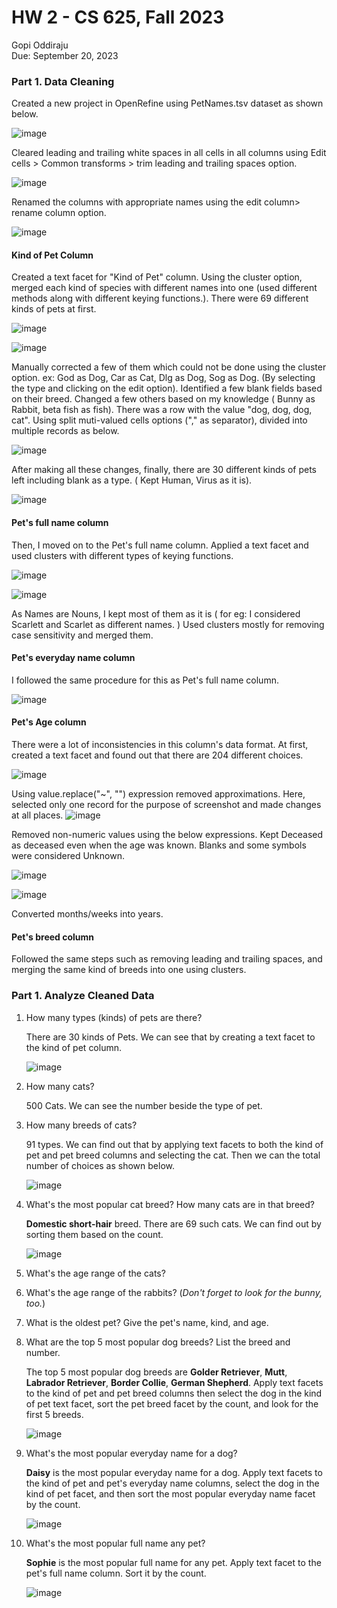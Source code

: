 # HW 2 - CS 625, Fall 2023

Gopi Oddiraju  
Due: September 20, 2023



### Part 1. Data Cleaning

Created a new project in OpenRefine using PetNames.tsv dataset as shown below.

![image](https://github.com/odu-cs625-datavis/fall23-mcw-GopiOddiraju/assets/112833939/6a65e0b4-4c0a-4626-86b6-849058c92cf4)




Cleared leading and trailing white spaces in all cells in all columns using Edit cells > Common transforms > trim leading and trailing spaces option.

![image](https://github.com/odu-cs625-datavis/fall23-mcw-GopiOddiraju/assets/112833939/e975a0bb-6c2d-4b54-917d-bdbe91d1cf48)


Renamed the columns with appropriate names using the edit column> rename column option.

![image](https://github.com/odu-cs625-datavis/fall23-mcw-GopiOddiraju/assets/112833939/0ffff94b-6320-4175-beeb-cfba36810844)



#### Kind of Pet Column
Created a text facet for "Kind of Pet" column. Using the cluster option, merged each kind of species with different names into one (used different methods along with different keying functions.). There were 69 different kinds of pets at first. 

![image](https://github.com/odu-cs625-datavis/fall23-mcw-GopiOddiraju/assets/112833939/f9acf8f7-6740-473c-8712-c1586666f75f)

![image](https://github.com/odu-cs625-datavis/fall23-mcw-GopiOddiraju/assets/112833939/364bc521-fa5a-4840-bba4-eeb3afd619cf)


Manually corrected a few of them which could not be done using the cluster option. ex: God as Dog, Car as Cat, Dlg as Dog, Sog as Dog. (By selecting the type and clicking on the edit option). Identified a few blank fields based on their breed. Changed a few others based on my knowledge ( Bunny as Rabbit, beta fish as fish). There was a row with the value "dog, dog, dog, cat". Using split muti-valued cells options ("," as separator), divided into multiple records as below.

![image](https://github.com/odu-cs625-datavis/fall23-mcw-GopiOddiraju/assets/112833939/61b3321a-212e-477a-8f7f-f96867f7ffa0)


After making all these changes, finally, there are 30 different kinds of pets left including blank as a type. ( Kept Human, Virus as it is). 

![image](https://github.com/odu-cs625-datavis/fall23-mcw-GopiOddiraju/assets/112833939/c377a56a-b04a-489d-8180-6fbf6fc93640)


#### Pet's full name column
Then, I moved on to the Pet's full name column. Applied a text facet and used clusters with different types of keying functions. 

![image](https://github.com/odu-cs625-datavis/fall23-mcw-GopiOddiraju/assets/112833939/9344066a-d98d-487c-b6b2-4906979d43dd)

![image](https://github.com/odu-cs625-datavis/fall23-mcw-GopiOddiraju/assets/112833939/cb1692b1-41b6-4cb7-b0f3-ce0be9234431)

As Names are Nouns, I kept most of them as it is ( for eg: I considered Scarlett and Scarlet as different names. ) Used clusters mostly for removing case sensitivity and merged them.


#### Pet's everyday name column

I followed the same procedure for this as Pet's full name column.

![image](https://github.com/odu-cs625-datavis/fall23-mcw-GopiOddiraju/assets/112833939/e76d77dc-27cc-42d1-b137-2608833c8deb)



#### Pet's Age column

There were a lot of inconsistencies in this column's data format. At first, created a text facet and found out that there are 204 different choices.

![image](https://github.com/odu-cs625-datavis/fall23-mcw-GopiOddiraju/assets/112833939/4ea1d494-8154-4fe0-8e41-e2c99afb3573)

Using value.replace("~", "") expression removed approximations. Here, selected only one record for the purpose of screenshot and made changes at all places.
![image](https://github.com/odu-cs625-datavis/fall23-mcw-GopiOddiraju/assets/112833939/fd2957d0-1ce4-4d28-b4f2-d89c7e01e6f1)


Removed non-numeric values using the below expressions. Kept Deceased as deceased even when the age was known. Blanks and some symbols were considered Unknown.

![image](https://github.com/odu-cs625-datavis/fall23-mcw-GopiOddiraju/assets/112833939/5e4b8e34-c59a-453d-a5ce-aeb358181a70)

![image](https://github.com/odu-cs625-datavis/fall23-mcw-GopiOddiraju/assets/112833939/e3c78e61-baed-42b8-a588-74bfd0b74a67)


Converted months/weeks into years.



#### Pet's breed column

Followed the same steps such as removing leading and trailing spaces, and merging the same kind of breeds into one using clusters. 




### Part 1. Analyze Cleaned Data

1. How many types (kinds) of pets are there?

   There are 30 kinds of Pets. We can see that by creating a text facet to the kind of pet column.

   ![image](https://github.com/odu-cs625-datavis/fall23-mcw-GopiOddiraju/assets/112833939/da5049c7-c1ff-42a5-86ae-7b255e6d9a10)

1. How many cats?

   500 Cats. We can see the number beside the type of pet.
   
1. How many breeds of cats?

   91 types. We can find out that by applying text facets to both the kind of pet and pet breed columns and selecting the cat. Then we can the total number of choices as shown below.

   ![image](https://github.com/odu-cs625-datavis/fall23-mcw-GopiOddiraju/assets/112833939/f3111a0f-8ccb-41c0-92bf-842648540fce)

   
1. What's the most popular cat breed? How many cats are in that breed?

   **Domestic short-hair** breed. There are 69 such cats. We can find out by sorting them based on the count.

   ![image](https://github.com/odu-cs625-datavis/fall23-mcw-GopiOddiraju/assets/112833939/efc0cfd0-cf99-4008-8fe9-ac2cad503c6d)

1. What's the age range of the cats?

   
1. What's the age range of the rabbits? (*Don't forget to look for the bunny, too.*)
1. What is the oldest pet? Give the pet's name, kind, and age.
1. What are the top 5 most popular dog breeds? List the breed and number.

   The top 5 most popular dog breeds are **Golder Retriever**, **Mutt**, **Labrador Retriever**, **Border Collie**, **German Shepherd**. Apply text facets to the kind of pet and pet breed columns then select the dog in the kind of pet text facet, sort the pet breed facet by the count, and look for the first 5 breeds.

   ![image](https://github.com/odu-cs625-datavis/fall23-mcw-GopiOddiraju/assets/112833939/75a52e0c-4b20-4b58-b99d-fe5d0c67b918)

1. What's the most popular everyday name for a dog?

   **Daisy** is the most popular everyday name for a dog. Apply text facets to the kind of pet and pet's everyday name columns, select the dog in the kind of pet facet, and then sort the most popular everyday name facet by the count.

   ![image](https://github.com/odu-cs625-datavis/fall23-mcw-GopiOddiraju/assets/112833939/f9978dd3-caaa-49b0-94dc-4012df27bddd)


   
1. What's the most popular full name any pet?

   **Sophie** is the most popular full name for any pet. Apply text facet to the pet's full name column. Sort it by the count.

   ![image](https://github.com/odu-cs625-datavis/fall23-mcw-GopiOddiraju/assets/112833939/9961c171-dab2-4ef4-be68-82429eae4a47)




